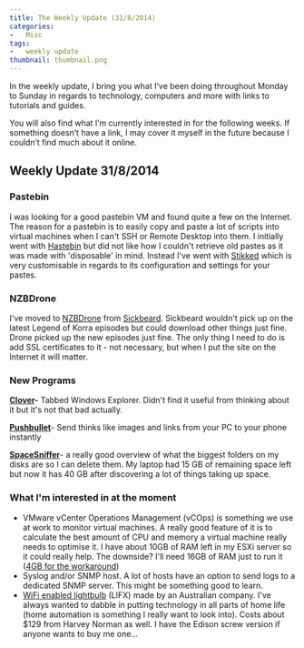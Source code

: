 ```yaml
---
title: The Weekly Update (31/8/2014)
categories:
-   Misc
tags:
-   weekly update
thumbnail: thumbnail.png
---
```


In the weekly update, I bring you what I’ve been doing throughout Monday to Sunday in regards to technology, computers and more with links to tutorials and guides.

You will also find what I’m currently interested in for the following weeks. If something doesn’t have a link, I may cover it myself in the future because I couldn’t find much about it online.

<!-- more -->

## Weekly Update 31/8/2014

### Pastebin

I was looking for a good pastebin VM and found quite a few on the Internet. The reason for a pastebin is to easily copy and paste a lot of scripts into virtual machines when I can't SSH or Remote Desktop into them. I initially went with [Hastebin](http://hastebin.com) but did not like how I couldn't retrieve old pastes as it was made with 'disposable' in mind. Instead I've went with [Stikked](https://github.com/claudehohl/Stikked) which is very customisable in regards to its configuration and settings for your pastes.

### NZBDrone

I've moved to [NZBDrone](http://nzbdrone.com/) from [Sickbeard](http://sickbeard.com/). Sickbeard wouldn't pick up on the latest Legend of Korra episodes but could download other things just fine. Drone picked up the new episodes just fine. The only thing I need to do is add SSL certificates to it - not necessary, but when I put the site on the Internet it will matter.

### New Programs

**[Clover](http://ejie.me/)-** Tabbed Windows Explorer. Didn't find it useful from thinking about it but it's not that bad actually.

[**Pushbullet**](https://www.pushbullet.com/)- Send thinks like images and links from your PC to your phone instantly

[**SpaceSniffer**](http://www.uderzo.it/main_products/space_sniffer/)- a really good overview of what the biggest folders on my disks are so I can delete them. My laptop had 15 GB of remaining space left but now it has 40 GB after discovering a lot of things taking up space.

### What I'm interested in at the moment

* VMware vCenter Operations Management (vCOps) is something we use at work to monitor virtual machines. A really good feature of it is to calculate the best amount of CPU and memory a virtual machine really needs to optimise it. I have about 10GB of RAM left in my ESXi server so it could really help. The downside? I'll need 16GB of RAM just to run it ([4GB for the workaround](http://www.definit.co.uk/2014/01/installing-vcops-5-8-in-the-definit-lab-4gb-ram-and-2-vcpu/))
* Syslog and/or SNMP host. A lot of hosts have an option to send logs to a dedicated SNMP server. This might be something good to learn.
* [WiFi enabled lightbulb](http://au.lifx.co/) (LIFX) made by an Australian company. I've always wanted to dabble in putting technology in all parts of home life (home automation is something I really want to look into). Costs about $129 from Harvey Norman as well. I have the Edison screw version if anyone wants to buy me one...
